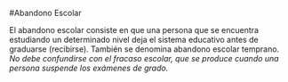 #Abandono Escolar

El abandono escolar consiste en que una persona que se encuentra estudiando un determinado nivel deja el sistema educativo antes de graduarse (recibirse).
También se denomina abandono escolar temprano. 
*No debe confundirse con el fracaso escolar, que se produce cuando una persona suspende los exámenes de grado.*
